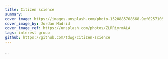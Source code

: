 ```yaml
---
title: Citizen science
summary: 
cover_image: https://images.unsplash.com/photo-1520885708668-9ef025710520
cover_image_by: Jordan Madrid
cover_image_ref: https://unsplash.com/photos/ZLRRiyrmALA
tags: interest group
github: https://github.com/tdwg/citizen-science
---
```


...
